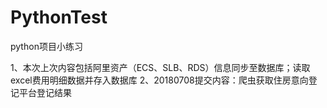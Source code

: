 # PythonTest
python项目小练习

1、本次上次内容包括阿里资产（ECS、SLB、RDS）信息同步至数据库；读取excel费用明细数据并存入数据库
2、20180708提交内容：爬虫获取住房意向登记平台登记结果
